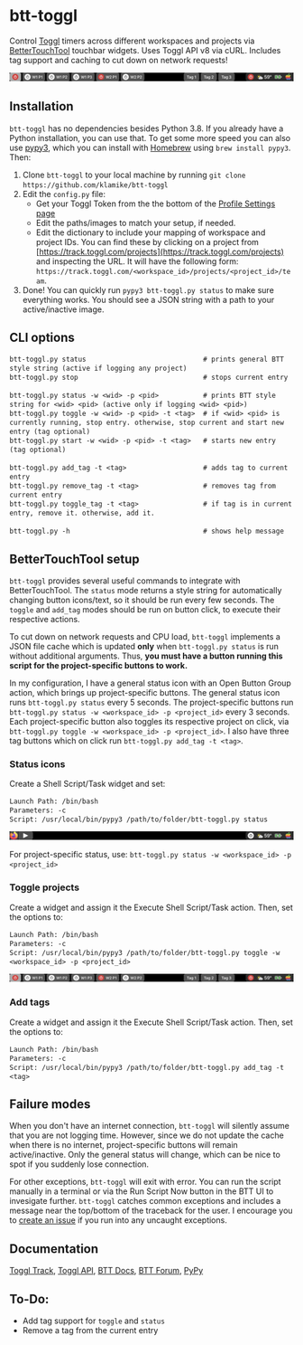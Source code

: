 # btt-toggl
Control [Toggl](https://track.toggl.com) timers across different workspaces and projects via [BetterTouchTool](https://folivora.ai/) touchbar widgets. Uses Toggl API v8 via cURL. Includes tag support and caching to cut down on network requests!

![multi](readme_img/multi.png)

## Installation

`btt-toggl` has no dependencies besides Python 3.8. If you already have a Python installation, you can use that. To get some more speed you can also use [pypy3](https://www.pypy.org/features.html), which you can install with [Homebrew](https://brew.sh/) using `brew install pypy3`. Then:

1. Clone `btt-toggl` to your local machine by running `git clone https://github.com/klamike/btt-toggl`
2. Edit the `config.py` file:
    - Get your Toggl Token from the the bottom of the [Profile Settings page](https://track.toggl.com/profile)
    - Edit the paths/images to match your setup, if needed.
    - Edit the dictionary to include your mapping of workspace and project IDs. You can find these by clicking on a project from [https://track.toggl.com/projects](https://track.toggl.com/projects) and inspecting the URL. It will have the following form: `https://track.toggl.com/<workspace_id>/projects/<project_id>/team`.
3. Done! You can quickly run `pypy3 btt-toggl.py status` to make sure everything works. You should see a JSON string with a path to your active/inactive image.

## CLI options

    btt-toggl.py status                             # prints general BTT style string (active if logging any project)
    btt-toggl.py stop                               # stops current entry

    btt-toggl.py status -w <wid> -p <pid>           # prints BTT style string for <wid> <pid> (active only if logging <wid> <pid>)
    btt-toggl.py toggle -w <wid> -p <pid> -t <tag>  # if <wid> <pid> is currently running, stop entry. otherwise, stop current and start new entry (tag optional)
    btt-toggl.py start -w <wid> -p <pid> -t <tag>   # starts new entry (tag optional)

    btt-toggl.py add_tag -t <tag>                   # adds tag to current entry
    btt-toggl.py remove_tag -t <tag>                # removes tag from current entry
    btt-toggl.py toggle_tag -t <tag>                # if tag is in current entry, remove it. otherwise, add it.

    btt-toggl.py -h                                 # shows help message

## BetterTouchTool setup

`btt-toggl` provides several useful commands to integrate with BetterTouchTool. The `status` mode returns a style string for automatically changing button icons/text, so it should be run every few seconds. The `toggle` and `add_tag` modes should be run on button click, to execute their respective actions.

To cut down on network requests and CPU load, `btt-toggl` implements a JSON file cache which is updated **only** when `btt-toggl.py status` is run without additional arguments. Thus, **you must have a button running this script for the project-specific buttons to work.**

In my configuration, I have a general status icon with an Open Button Group action, which brings up project-specific buttons. The general status icon runs `btt-toggl.py status` every 5 seconds. The project-specific buttons run `btt-toggl.py status -w <workspace_id> -p <project_id>` every 3 seconds. Each project-specific button also toggles its respective project on click, via `btt-toggl.py toggle -w <workspace_id> -p <project_id>`. I also have three tag buttons which on click run `btt-toggl.py add_tag -t <tag>`.

### Status icons

Create a Shell Script/Task widget and set:

    Launch Path: /bin/bash
    Parameters: -c
    Script: /usr/local/bin/pypy3 /path/to/folder/btt-toggl.py status

![off](readme_img/off.png)

For project-specific status, use: `btt-toggl.py status -w <workspace_id> -p <project_id>`

### Toggle projects

Create a widget and assign it the Execute Shell Script/Task action. Then, set the options to:

    Launch Path: /bin/bash
    Parameters: -c
    Script: /usr/local/bin/pypy3 /path/to/folder/btt-toggl.py toggle -w <workspace_id> -p <project_id>

![multi](readme_img/multi.png)

### Add tags

Create a widget and assign it the Execute Shell Script/Task action. Then, set the options to:

    Launch Path: /bin/bash
    Parameters: -c
    Script: /usr/local/bin/pypy3 /path/to/folder/btt-toggl.py add_tag -t <tag>

## Failure modes

When you don't have an internet connection, `btt-toggl` will silently assume that you are not logging time. However, since we do not update the cache when there is no internet, project-specific buttons will remain active/inactive. Only the general status will change, which can be nice to spot if you suddenly lose connection.

For other exceptions, `btt-toggl` will exit with error. You can run the script manually in a terminal or via the Run Script Now button in the BTT UI to invesigate further. `btt-toggl` catches common exceptions and includes a message near the top/bottom of the traceback for the user. I encourage you to [create an issue](https://github.com/klamike/btt-toggl/issues) if you run into any uncaught exceptions.

## Documentation

[Toggl Track](https://track.toggl.com),
[Toggl API](https://github.com/toggl/toggl_api_docs/blob/master/toggl_api.md), [BTT Docs](https://docs.folivora.ai/), [BTT Forum](https://community.folivora.ai/), [PyPy](https://www.pypy.org/features.html)

## To-Do:

- Add tag support for `toggle` and `status`
- Remove a tag from the current entry
